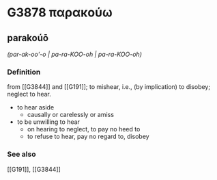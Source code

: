 # G3878 παρακούω

## parakoúō

_(par-ak-oo'-o | pa-ra-KOO-oh | pa-ra-KOO-oh)_

### Definition

from [[G3844]] and [[G191]]; to mishear, i.e., (by implication) to disobey; neglect to hear.

- to hear aside
  - causally or carelessly or amiss
- to be unwilling to hear
  - on hearing to neglect, to pay no heed to
  - to refuse to hear, pay no regard to, disobey

### See also

[[G191]], [[G3844]]

